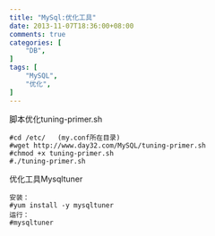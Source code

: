 ```yaml
---
title: "MySql:优化工具"
date: 2013-11-07T18:36:00+08:00
comments: true
categories: [
	"DB",
]
tags: [
	"MySQL",
	"优化",
]
---
```


脚本优化tuning-primer.sh
```
#cd /etc/   (my.conf所在目录)
#wget http://www.day32.com/MySQL/tuning-primer.sh
#chmod +x tuning-primer.sh
#./tuning-primer.sh
```

<!--more-->
 
优化工具Mysqltuner
```
安装：
#yum install -y mysqltuner
运行：
#mysqltuner
```
